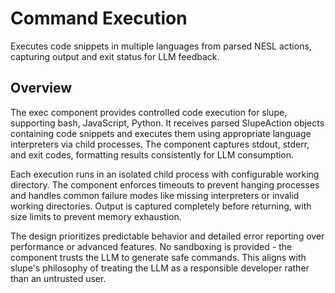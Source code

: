 # Command Execution

Executes code snippets in multiple languages from parsed NESL actions, capturing output and exit status for LLM feedback.

## Overview

The exec component provides controlled code execution for slupe, supporting bash, JavaScript, Python. It receives parsed SlupeAction objects containing code snippets and executes them using appropriate language interpreters via child processes. The component captures stdout, stderr, and exit codes, formatting results consistently for LLM consumption.

Each execution runs in an isolated child process with configurable working directory. The component enforces timeouts to prevent hanging processes and handles common failure modes like missing interpreters or invalid working directories. Output is captured completely before returning, with size limits to prevent memory exhaustion.

The design prioritizes predictable behavior and detailed error reporting over performance or advanced features. No sandboxing is provided - the component trusts the LLM to generate safe commands. This aligns with slupe's philosophy of treating the LLM as a responsible developer rather than an untrusted user.